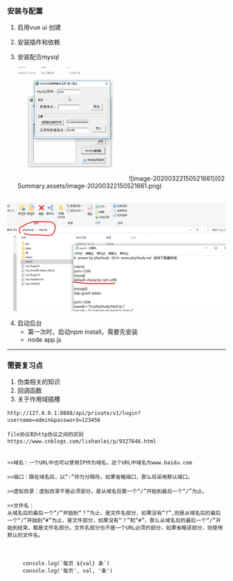 ### 安装与配置

1. 启用vue ui 创建

2. 安装插件和依赖

3. 安装配合mysql

   <img src="02 Summary.assets/image-20200322150509572.png" alt="image-20200322150509572" style="zoom:50%;" />![image-20200322150521661](02 Summary.assets/image-20200322150521661.png)
   
   

<img src="02 Summary.assets/image-20200322150534413.png" alt="image-20200322150534413" style="zoom:50%;" />

4. 启动后台
   - 第一次时，启动npm install，需要先安装
   - node app.js



---



### 需要复习点



1. 伪类相关的知识
2. 回调函数
3. 关于作用域插槽









```
http://127.0.0.1:8888/api/private/v1/login?username=admin&password=123456

file协议和http协议之间的区别
https://www.cnblogs.com/lishanlei/p/9327646.html


>>域名：一个URL中也可以使用IP作为域名，这个URL中域名为www.baidu.com

>>端口：跟在域名后，以“:”作为分隔符。如果省略端口，那么将采用默认端口。

>>虚拟目录：虚拟目录不是必须部分。是从域名后第一个“/”开始到最后一个“/”为止。

>>文件名：
从域名后的最后一个“/”开始到“？”为止，是文件名部分，如果没有“?”,则是从域名后的最后一个“/”开始到“#”为止，是文件部分，如果没有“？”和“#”，那么从域名后的最后一个“/”开始到结束，都是文件名部分。文件名部分也不是一个URL必须的部分，如果省略该部分，则使用默认的文件名。



     console.log(`每页 ${val} 条`)
     console.log('每页', val, '条')


```

